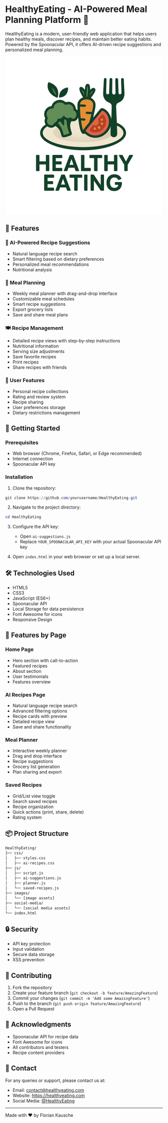 # HealthyEating - AI-Powered Meal Planning Platform 🥗

HealthyEating is a modern, user-friendly web application that helps users plan healthy meals, discover recipes, and maintain better eating habits. Powered by the Spoonacular API, it offers AI-driven recipe suggestions and personalized meal planning.

![HealthyEating Logo](image/Healthyeating-logo.png)

## 🌟 Features

### 🤖 AI-Powered Recipe Suggestions

- Natural language recipe search
- Smart filtering based on dietary preferences
- Personalized meal recommendations
- Nutritional analysis

### 📅 Meal Planning

- Weekly meal planner with drag-and-drop interface
- Customizable meal schedules
- Smart recipe suggestions
- Export grocery lists
- Save and share meal plans

### 🍽️ Recipe Management

- Detailed recipe views with step-by-step instructions
- Nutritional information
- Serving size adjustments
- Save favorite recipes
- Print recipes
- Share recipes with friends

### 👥 User Features

- Personal recipe collections
- Rating and review system
- Recipe sharing
- User preferences storage
- Dietary restrictions management

## 🚀 Getting Started

### Prerequisites

- Web browser (Chrome, Firefox, Safari, or Edge recommended)
- Internet connection
- Spoonacular API key

### Installation

1. Clone the repository:

```powershell
git clone https://github.com/yourusername/HealthyEating.git
```

2. Navigate to the project directory:

```powershell
cd HealthyEating
```

3. Configure the API key:

   - Open `ai-suggestions.js`
   - Replace `YOUR_SPOONACULAR_API_KEY` with your actual Spoonacular API key

4. Open `index.html` in your web browser or set up a local server.

## 🛠️ Technologies Used

- HTML5
- CSS3
- JavaScript (ES6+)
- Spoonacular API
- Local Storage for data persistence
- Font Awesome for icons
- Responsive Design

## 📱 Features by Page

### Home Page

- Hero section with call-to-action
- Featured recipes
- About section
- User testimonials
- Features overview

### AI Recipes Page

- Natural language recipe search
- Advanced filtering options
- Recipe cards with preview
- Detailed recipe view
- Save and share functionality

### Meal Planner

- Interactive weekly planner
- Drag and drop interface
- Recipe suggestions
- Grocery list generation
- Plan sharing and export

### Saved Recipes

- Grid/List view toggle
- Search saved recipes
- Recipe organization
- Quick actions (print, share, delete)
- Rating system

## 📦 Project Structure

```
HealthyEating/
├── css/
│   ├── styles.css
│   ├── ai-recipes.css
├── js/
│   ├── script.js
│   ├── ai-suggestions.js
│   ├── planner.js
│   └── saved-recipes.js
├── images/
│   └── [image assets]
├── social-media/
│   └── [social media assets]
└── index.html
```

## 🔒 Security

- API key protection
- Input validation
- Secure data storage
- XSS prevention

## 🤝 Contributing

1. Fork the repository
2. Create your feature branch (`git checkout -b feature/AmazingFeature`)
3. Commit your changes (`git commit -m 'Add some AmazingFeature'`)
4. Push to the branch (`git push origin feature/AmazingFeature`)
5. Open a Pull Request

## 👏 Acknowledgments

- Spoonacular API for recipe data
- Font Awesome for icons
- All contributors and testers
- Recipe content providers

## 📧 Contact

For any queries or support, please contact us at:

- Email: contact@healthyeating.com
- Website: https://healthyeating.com
- Social Media: [@HealthyEating](#)

---

Made with ❤️ by Florian Kausche
